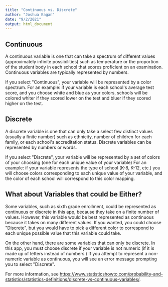 ```yaml
---
title: "Continuous vs. Discrete"
author: "Joshua Eagan"
date: "9/2/2021"
output: html_document
---
```


## Continuous
A continuous variable is one that can take a spectrum of different values 
(approximately infinite possibilities) such as temperature or the proportion
of the student body in each school that scores proficient on an
examination. Continuous variables are typically represented by numbers.

If you select "Continuous", your variable will be represented by a color spectrum.
For an example: if your variable is each school's average test score, and you choose
white and blue as your colors, schools will be colored whiter if they scored lower
on the test and bluer if they scored higher on the test.

## Discrete
A discrete variable is one that can only take a select few distinct values 
(usually a finite number) such as ethnicity, number of children for each family,
or each school's accreditation status. Discrete variables can be 
represented by numbers or words.

If you select "Discrete", your variable will be represented by a set of colors of
your choosing (one for each unique value of your variable) For an example: if 
your variable represents the type of school (K-8, K-12, etc.) you will choose
colors corresponding to each unique value of your variable, and the color of each 
school will correspond to this color mapping.

## What about Variables that could be Either?
Some variables, such as sixth grade enrollment, could
be represented as continuous or discrete in this app, because they take on a 
finite number of values. However, this variable would be best represented as 
continuous because it takes on many different values.
If you wanted, you could choose "Discrete", but you would have to pick a different 
color to correspond to each unique possible value that this variable could take.

On the other hand, there are some variables that can only be discrete. In this app,
you must choose discrete if your variable is not numeric (if it is made up of letters
instead of numbers.) If you attempt to represent a non-numeric variable as continuous,
you will see an error message prompting you to select "Discrete". 

For more information, see <https://www.statisticshowto.com/probability-and-statistics/statistics-definitions/discrete-vs-continuous-variables/>.


